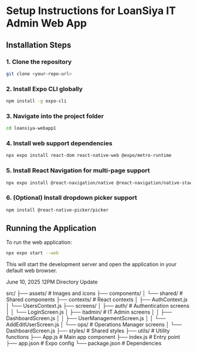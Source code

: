 # Setup Instructions for LoanSiya IT Admin Web App

## Installation Steps

### 1. Clone the repository
```bash
git clone <your-repo-url>
```

### 2. Install Expo CLI globally
```bash
npm install -g expo-cli
```

### 3. Navigate into the project folder
```bash
cd loansiya-webapp1
```

### 4. Install web support dependencies
```bash
npx expo install react-dom react-native-web @expo/metro-runtime
```

### 5. Install React Navigation for multi-page support
```bash
npx expo install @react-navigation/native @react-navigation/native-stack react-native-screens react-native-safe-area-context
```

### 6. (Optional) Install dropdown picker support
```bash
npm install @react-native-picker/picker
```

## Running the Application

To run the web application:
```bash
npx expo start --web
```

This will start the development server and open the application in your default web browser.

June 10, 2025 12PM Directory Update

src/
├── assets/              		# Images and icons
├── components/
│   └── shared/                 # Shared components
├── contexts/           	    # React contexts
│   ├── AuthContext.js
│   └── UsersContext.js
├── screens/
│   ├── auth/          			    # Authentication screens
│   │   └── LoginScreen.js
│   ├── itadmin/      		 	    # IT Admin screens
│   │   ├── DashboardScreen.js
│   │   ├── UserManagementScreen.js
│   │   └── AddEditUserScreen.js
│   └── ops/           			    # Operations Manager screens
│       └── DashboardScreen.js
├── styles/             			# Shared styles
├── utils/            				# Utility functions
├── App.js           				# Main app component
├── index.js         				# Entry point
├── app.json         				# Expo config
└── package.json     				# Dependencies
